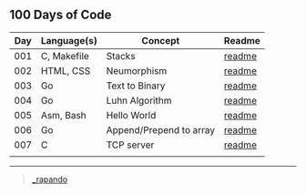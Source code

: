 ## 100 Days of Code


| Day | Language(s) | Concept  | Readme |
| --- | --- | --- | ---|
| 001 | C, Makefile | Stacks | [readme](./001-stacks/readme.md) |
| 002 | HTML, CSS | Neumorphism | [readme](./002-neumorphism/readme.md) |
| 003 | Go | Text to Binary | [readme](./003-text-to-binary/readme.md) |
| 004 | Go | Luhn Algorithm | [readme](./004-luhns-algorithm/readme.md) |
| 005 | Asm, Bash | Hello World | [readme](./005-assembly/readme.md) |
| 006 | Go | Append/Prepend to array | [readme](./006-append-prepend/readme.md) |
| 007 | C | TCP server | [readme](./007-tcp/readme.md) |
| | | | |

---

> [_rapando](https://twitter.com/_rapando)